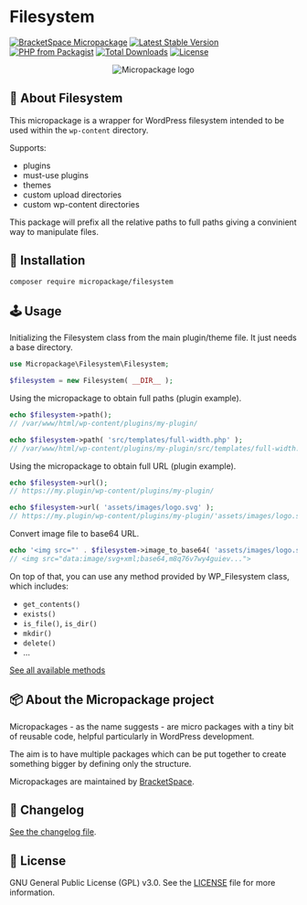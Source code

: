 # Filesystem

[![BracketSpace Micropackage](https://img.shields.io/badge/BracketSpace-Micropackage-brightgreen)](https://bracketspace.com)
[![Latest Stable Version](https://poser.pugx.org/micropackage/filesystem/v/stable)](https://packagist.org/packages/micropackage/filesystem)
[![PHP from Packagist](https://img.shields.io/packagist/php-v/micropackage/filesystem.svg)](https://packagist.org/packages/micropackage/filesystem)
[![Total Downloads](https://poser.pugx.org/micropackage/filesystem/downloads)](https://packagist.org/packages/micropackage/filesystem)
[![License](https://poser.pugx.org/micropackage/filesystem/license)](https://packagist.org/packages/micropackage/filesystem)

<p align="center">
    <img src="https://bracketspace.com/extras/micropackage/micropackage-small.png" alt="Micropackage logo"/>
</p>

## 🧬 About Filesystem

This micropackage is a wrapper for WordPress filesystem intended to be used within the `wp-content` directory.

Supports:
- plugins
- must-use plugins
- themes
- custom upload directories
- custom wp-content directories

This package will prefix all the relative paths to full paths giving a convinient way to manipulate files.

## 💾 Installation

``` bash
composer require micropackage/filesystem
```

## 🕹 Usage

Initializing the Filesystem class from the main plugin/theme file. It just needs a base directory.

```php
use Micropackage\Filesystem\Filesystem;

$filesystem = new Filesystem( __DIR__ );
```

Using the micropackage to obtain full paths (plugin example).

```php
echo $filesystem->path();
// /var/www/html/wp-content/plugins/my-plugin/

echo $filesystem->path( 'src/templates/full-width.php' );
// /var/www/html/wp-content/plugins/my-plugin/src/templates/full-width.php
```

Using the micropackage to obtain full URL (plugin example).

```php
echo $filesystem->url();
// https://my.plugin/wp-content/plugins/my-plugin/

echo $filesystem->url( 'assets/images/logo.svg' );
// https://my.plugin/wp-content/plugins/my-plugin/'assets/images/logo.svg
```

Convert image file to base64 URL.

```php
echo '<img src="' . $filesystem->image_to_base64( 'assets/images/logo.svg' ) . '">';
// <img src="data:image/svg+xml;base64,m8q76v7wy4guiev...">
```

On top of that, you can use any method provided by WP_Filesystem class, which includes:
- `get_contents()`
- `exists()`
- `is_file()`, `is_dir()`
- `mkdir()`
- `delete()`
- ...

[See all available methods](https://developer.wordpress.org/reference/classes/wp_filesystem_base/#methods)

## 📦 About the Micropackage project

Micropackages - as the name suggests - are micro packages with a tiny bit of reusable code, helpful particularly in WordPress development.

The aim is to have multiple packages which can be put together to create something bigger by defining only the structure.

Micropackages are maintained by [BracketSpace](https://bracketspace.com).

## 📖 Changelog

[See the changelog file](./CHANGELOG.md).

## 📃 License

GNU General Public License (GPL) v3.0. See the [LICENSE](./LICENSE) file for more information.
